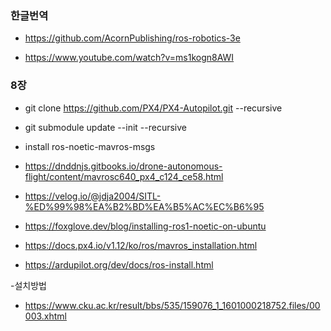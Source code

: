 

### 한글번역
- https://github.com/AcornPublishing/ros-robotics-3e

- https://www.youtube.com/watch?v=ms1kogn8AWI

### 8장
- git clone https://github.com/PX4/PX4-Autopilot.git --recursive
 
- git submodule update --init --recursive



-   install ros-noetic-mavros-msgs

- https://dnddnjs.gitbooks.io/drone-autonomous-flight/content/mavrosc640_px4_c124_ce58.html

- https://velog.io/@jdja2004/SITL-%ED%99%98%EA%B2%BD%EA%B5%AC%EC%B6%95
- https://foxglove.dev/blog/installing-ros1-noetic-on-ubuntu

- https://docs.px4.io/v1.12/ko/ros/mavros_installation.html

- https://ardupilot.org/dev/docs/ros-install.html


-설치방법
- https://www.cku.ac.kr/result/bbs/535/159076_1_1601000218752.files/00003.xhtml





